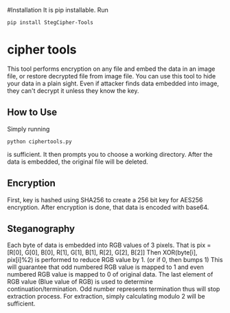 #Installation
It is pip installable. Run
```
pip install StegCipher-Tools
```

# cipher tools
This tool performs encryption on any file and embed the data in an image file, or restore decrypted file from image file.
You can use this tool to hide your data in a plain sight. Even if attacker finds data embedded into image, they can't decrypt it unless they know the key.

## How to Use
Simply running
```
python ciphertools.py
```
is sufficient.
It then prompts you to choose a working directory.
After the data is embedded, the original file will be deleted.

## Encryption
First, key is hashed using SHA256 to create a 256 bit key for AES256 encryption.
After encryption is done, that data is encoded with base64.

## Steganography
Each byte of data is embedded into RGB values of 3 pixels.
That is pix = [R[0], G[0], B[0], R[1], G[1], B[1], R[2], G[2], B[2]]
Then XOR(byte[i], pix[i]%2) is performed to reduce RGB value by 1. (or if 0, then bumps 1)
This will guarantee that odd numbered RGB value is mapped to 1 and even numbered RGB value is mapped to 0 of original data.
The last element of RGB value (Blue value of RGB) is used to determine continuation/termination. Odd number represents termination thus will stop extraction process. For extraction, simply calculating modulo 2 will be sufficient.
